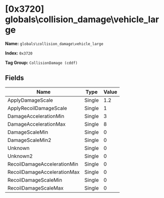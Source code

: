# [0x3720] globals\collision_damage\vehicle_large

**Name:** ```globals\collision_damage\vehicle_large```

**Index:** ```0x3720```

**Tag Group:** ```CollisionDamage (cddf)```

## Fields

Name	| Type	| Value
---	|---	|---	|
ApplyDamageScale	|Single	|1.2
ApplyRecoilDamageScale	|Single	|1
DamageAccelerationMin	|Single	|3
DamageAccelerationMax	|Single	|8
DamageScaleMin	|Single	|0
DamageScaleMin2	|Single	|0
Unknown	|Single	|0
Unknown2	|Single	|0
RecoilDamageAccelerationMin	|Single	|0
RecoilDamageAccelerationMax	|Single	|0
RecoilDamageScaleMin	|Single	|0
RecoilDamageScaleMax	|Single	|0


